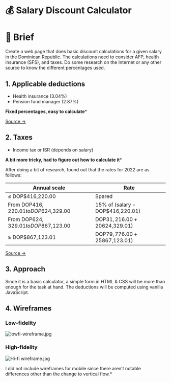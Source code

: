 # 💰 Salary Discount Calculator

# 📄 Brief

Create a web page that does basic discount calculations for a given salary in the Dominican Republic. The calculations need to consider AFP, health insurance (SFS), and taxes. Do some research on the Internet or any other source to know the different percentages used.

## 1. Applicable deductions

- Health insurance (3.04%)
- Pension fund manager (2.87%)

**Fixed percentages, easy to calculate***

[Source →](https://www.toptrabajos.com/blog/do/descuentos-de-nomina-sfs-afp-isr/)

## 2. Taxes

- Income tax or ISR (depends on salary)

**A bit more tricky, had to figure out how to calculate it***

After doing a bit of research, found out that the rates for 2022 are as follows:

| Annual scale | Rate |
| --- | --- |
| ≤ DOP$416,220.00 | Spared |
| From DOP$416,220.01 to DOP$624,329.00  | 15% of (salary - DOP$416,220.01) |
| From DOP$624,329.01 to DOP$867,123.00 | DOP$31,216.00 + 20% of (salary - DOP$624,329.01) |
| ≥ DOP$867,123.01  | DOP$79,776.00 + 25% of (salary - DOP$867,123.01) |

[Source →](https://dgii.gov.do/cicloContribuyente/obligacionesTributarias/principalesImpuestos/Paginas/impuestoSobreRenta.aspx)

## 3. Approach

Since it is a basic calculator, a simple form in HTML & CSS will be more than enough for the task at hand. The deductions will be computed using vanilla JavaScript.

## 4. Wireframes

### Low-fidelity

![lowfi-wireframe.jpg](https://butiblee.sirv.com/Images/lowfi-wireframe.jpg)

### High-fidelity

![Hi-fi wireframe.jpg](https://butiblee.sirv.com/Images/Hi-fi_wireframe.jpg)

I did not include wireframes for mobile since there aren’t notable differences other than the change to vertical flow.*
